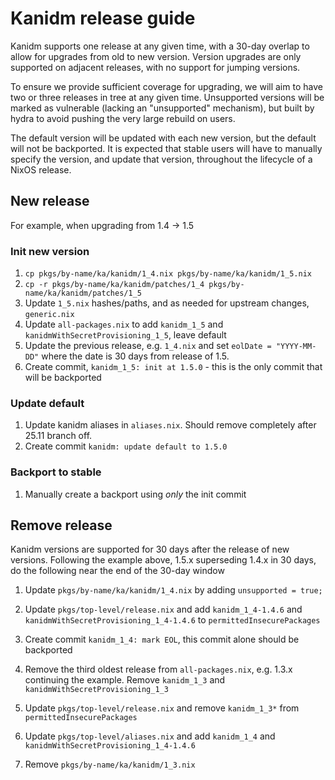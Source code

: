 # Kanidm release guide

Kanidm supports one release at any given time, with a 30-day overlap to allow for upgrades from old to new version.
Version upgrades are only supported on adjacent releases, with no support for jumping versions.

To ensure we provide sufficient coverage for upgrading, we will aim to have two or three releases in tree at any given time.
Unsupported versions will be marked as vulnerable (lacking an "unsupported" mechanism), but built by hydra to avoid pushing the very large rebuild on users.

The default version will be updated with each new version, but the default will not be backported.
It is expected that stable users will have to manually specify the version, and update that version, throughout the lifecycle of a NixOS release.

## New release

For example, when upgrading from 1.4 -> 1.5

### Init new version

1. `cp pkgs/by-name/ka/kanidm/1_4.nix pkgs/by-name/ka/kanidm/1_5.nix`
1. `cp -r pkgs/by-name/ka/kanidm/patches/1_4 pkgs/by-name/ka/kanidm/patches/1_5`
1. Update `1_5.nix` hashes/paths, and as needed for upstream changes, `generic.nix`
1. Update `all-packages.nix` to add `kanidm_1_5` and `kanidmWithSecretProvisioning_1_5`, leave default
1. Update the previous release, e.g. `1_4.nix` and set `eolDate = "YYYY-MM-DD"` where the date is 30 days from release of 1.5.
1. Create commit, `kanidm_1_5: init at 1.5.0` - this is the only commit that will be backported

### Update default

1. Update kanidm aliases in `aliases.nix`. Should remove completely after 25.11 branch off.
1. Create commit `kanidm: update default to 1.5.0`

### Backport to stable

1. Manually create a backport using _only_ the init commit

## Remove release

Kanidm versions are supported for 30 days after the release of new versions. Following the example above, 1.5.x superseding 1.4.x in 30 days, do the following near the end of the 30-day window

1. Update `pkgs/by-name/ka/kanidm/1_4.nix` by adding `unsupported = true;`
1. Update `pkgs/top-level/release.nix` and add `kanidm_1_4-1.4.6` and `kanidmWithSecretProvisioning_1_4-1.4.6` to `permittedInsecurePackages`
1. Create commit `kanidm_1_4: mark EOL`, this commit alone should be backported

1. Remove the third oldest release from `all-packages.nix`, e.g. 1.3.x continuing the example. Remove `kanidm_1_3` and `kanidmWithSecretProvisioning_1_3`
1. Update `pkgs/top-level/release.nix` and remove `kanidm_1_3*` from `permittedInsecurePackages`
1. Update `pkgs/top-level/aliases.nix` and add `kanidm_1_4` and `kanidmWithSecretProvisioning_1_4-1.4.6`
1. Remove `pkgs/by-name/ka/kanidm/1_3.nix`
